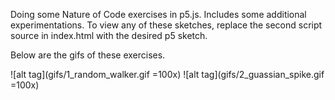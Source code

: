 Doing some Nature of Code exercises in p5.js. Includes some additional experimentations. To view any of these sketches, replace the second script source in index.html with the desired p5 sketch.

Below are the gifs of these exercises.

![alt tag](gifs/1_random_walker.gif =100x)
![alt tag](gifs/2_guassian_spike.gif =100x)